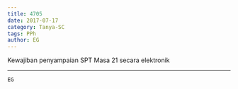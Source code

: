 ```yaml
---
title: 4705
date: 2017-07-17
category: Tanya-SC
tags: PPh
author: EG
---
```


Kewajiban penyampaian SPT Masa 21 secara elektronik

---



`EG`
